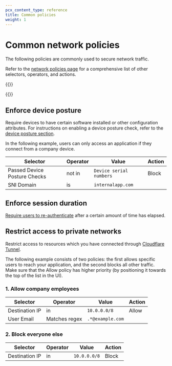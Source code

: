 ```yaml
---
pcx_content_type: reference
title: Common policies
weight: 1
---
```


# Common network policies

The following policies are commonly used to secure network traffic.

Refer to the [network policies page](/cloudflare-one/policies/filtering/network-policies/) for a comprehensive list of other selectors, operators, and actions.

{{<render file="gateway/_block-applications.md" productFolder="cloudflare-one">}}

{{<render file="gateway/_policies-optional.md">}}

## Enforce device posture

Require devices to have certain software installed or other configuration attributes. For instructions on enabling a device posture check, refer to the [device posture section](/cloudflare-one/identity/devices/).

In the following example, users can only access an application if they connect from a company device.

| Selector                     | Operator | Value                   | Action |
| ---------------------------- | -------- | ----------------------- | ------ |
| Passed Device Posture Checks | not in   | `Device serial numbers` | Block  |
| SNI Domain                   | is       | `internalapp.com`       |

## Enforce session duration

[Require users to re-authenticate](/cloudflare-one/policies/filtering/enforce-sessions/) after a certain amount of time has elapsed.

## Restrict access to private networks

Restrict access to resources which you have connected through [Cloudflare Tunnel](/cloudflare-one/connections/connect-apps/).

The following example consists of two policies: the first allows specific users to reach your application, and the second blocks all other traffic. Make sure that the Allow policy has higher priority (by positioning it towards the top of the list in the UI).

### 1. Allow company employees

| Selector       | Operator      | Value            | Action |
| -------------- | ------------- | ---------------- | ------ |
| Destination IP | in            | `10.0.0.0/8`     | Allow  |
| User Email     | Matches regex | `.*@example.com` |        |

### 2. Block everyone else

| Selector       | Operator | Value        | Action |
| -------------- | -------- | ------------ | ------ |
| Destination IP | in       | `10.0.0.0/8` | Block  |
